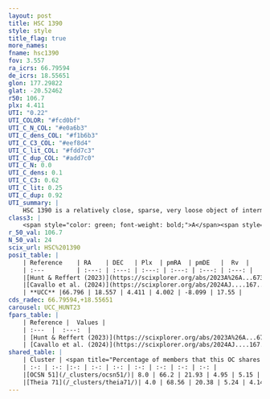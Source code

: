 ```yaml
---
layout: post
title: HSC 1390
style: style
title_flag: true
more_names: 
fname: hsc1390
fov: 3.557
ra_icrs: 66.79594
de_icrs: 18.55651
glon: 177.29822
glat: -20.52462
r50: 106.7
plx: 4.411
UTI: "0.22"
UTI_COLOR: "#fcd0bf"
UTI_C_N_COL: "#e0a6b3"
UTI_C_dens_COL: "#f1b6b3"
UTI_C_C3_COL: "#eef8d4"
UTI_C_lit_COL: "#fdd7c3"
UTI_C_dup_COL: "#add7c0"
UTI_C_N: 0.0
UTI_C_dens: 0.1
UTI_C_C3: 0.62
UTI_C_lit: 0.25
UTI_C_dup: 0.92
UTI_summary: |
    HSC 1390 is a relatively close, sparse, very loose object of intermediate C3 quality. It was recently reported in the literature.<br><br>This is very likely a unique object, which shares a very small percentage of members with at least one previously reported entry, and a very small percentage with at least one entry reported in the same catalogue.<br><br><span style="color: #99180f; font-weight: bold;">Warning: </span>contains less than 25 stars with <i>P>0.5</i> estimated.
class3: |
    <span style="color: green; font-weight: bold;">A</span><span style="color: red; font-weight: bold;">C</span>
r_50_val: 106.7
N_50_val: 24
scix_url: HSC%201390
posit_table: |
    | Reference    | RA    | DEC   | Plx  | pmRA  | pmDE   |  Rv  |
    | :---         | :---: | :---: | :---: | :---: | :---: | :---: |
    |[Hunt & Reffert (2023)](https://scixplorer.org/abs/2023A%26A...673A.114H) | 65.871 | 18.631 | 4.426 | 4.209 | -8.111 | 12.786 |
    |[Cavallo et al. (2024)](https://scixplorer.org/abs/2024AJ....167...12C) | 67.22 | 18.474 | 4.442 | -- | -- | -- |
    | **UCC** |66.796 | 18.557 | 4.411 | 4.002 | -8.099 | 17.55 | 
cds_radec: 66.79594,+18.55651
carousel: UCC_HUNT23
fpars_table: |
    | Reference |  Values |
    | :---  |  :---:  |
    | [Hunt & Reffert (2023)](https://scixplorer.org/abs/2023A%26A...673A.114H) | `AV50=1.133, diffAV50=0.605, MOD50=6.766, logAge50=9.34` |
    | [Cavallo et al. (2024)](https://scixplorer.org/abs/2024AJ....167...12C) | `AV50=0.66, dMod50=6.93, logAge50=7.52, [Fe/H]50=0.25` |
shared_table: |
    | Cluster | <span title="Percentage of members that this OC shares with the ones listed">%</span>   | RA   | DEC   | Plx   | pmRA  | pmDE  | Rv | UTI |
    | :-: | :-: |:-: | :-: | :-: | :-: | :-: | :-: | :-: |
    |[OCSN 51](/_clusters/ocsn51/)| 8.0 | 66.2 | 21.93 | 4.95 | 5.15 | -9.82 | 13.55 |0.17 |
    |[Theia 71](/_clusters/theia71/)| 4.0 | 68.56 | 20.38 | 5.24 | 4.14 | -6.51 | 15.03 |0.36 |
---
```

